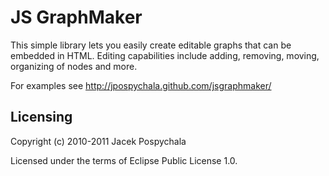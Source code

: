 # JS GraphMaker

This simple library lets you easily create editable graphs that can be embedded in HTML.
Editing capabilities include adding, removing, moving, organizing of nodes and more.

For examples see http://jpospychala.github.com/jsgraphmaker/

## Licensing

Copyright (c) 2010-2011 Jacek Pospychala

Licensed under the terms of Eclipse Public License 1.0.